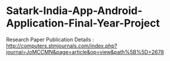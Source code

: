 # Satark-India-App-Android-Application-Final-Year-Project

Research Paper Publication Details : http://computers.stmjournals.com/index.php?journal=JoMCCMN&page=article&op=view&path%5B%5D=2678

